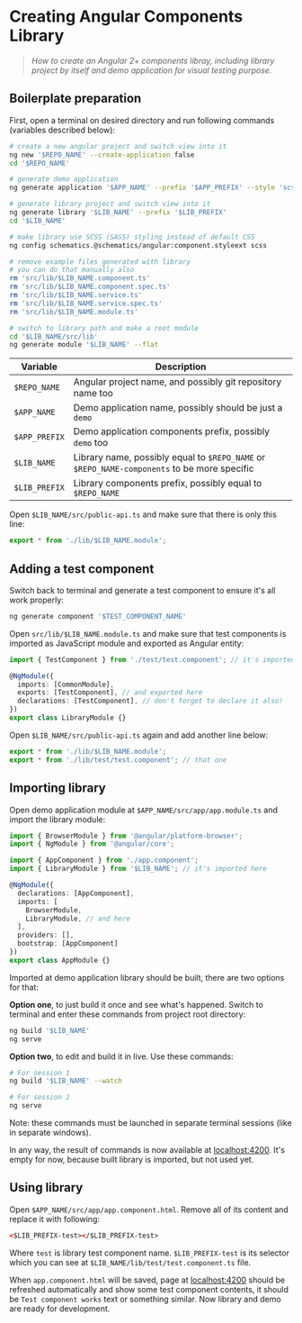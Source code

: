 # Creating Angular Components Library

> *How to create an Angular 2+ components libray, including library project by itself and demo application for visual testing purpose.*

## Boilerplate preparation

First, open a terminal on desired directory and run following commands (variables described below):

```sh
# create a new angular project and switch view into it
ng new '$REPO_NAME' --create-application false
cd '$REPO_NAME'

# generate demo application
ng generate application '$APP_NAME' --prefix '$APP_PREFIX' --style 'scss' --routing false

# generate library project and switch view into it
ng generate library '$LIB_NAME' --prefix '$LIB_PREFIX'
cd '$LIB_NAME'

# make library use SCSS (SASS) styling instead of default CSS
ng config schematics.@schematics/angular:component.styleext scss

# remove example files generated with library
# you can do that manually also
rm 'src/lib/$LIB_NAME.component.ts'
rm 'src/lib/$LIB_NAME.component.spec.ts'
rm 'src/lib/$LIB_NAME.service.ts'
rm 'src/lib/$LIB_NAME.service.spec.ts'
rm 'src/lib/$LIB_NAME.module.ts'

# switch to library path and make a root module
cd '$LIB_NAME/src/lib'
ng generate module '$LIB_NAME' --flat
```

| Variable      | Description                                                                                 |
| ------------- | ------------------------------------------------------------------------------------------- |
| `$REPO_NAME`  | Angular project name, and possibly git repository name too                                  |
| `$APP_NAME`   | Demo application name, possibly should be just a `demo`                                     |
| `$APP_PREFIX` | Demo application components prefix, possibly `demo` too                                     |
| `$LIB_NAME`   | Library name, possibly equal to `$REPO_NAME` or `$REPO_NAME-components` to be more specific |
| `$LIB_PREFIX` | Library components prefix, possibly equal to `$REPO_NAME`                                   |

Open `$LIB_NAME/src/public-api.ts` and make sure that there is only this line:

```typescript
export * from './lib/$LIB_NAME.module';
```

## Adding a test component

Switch back to terminal and generate a test component to ensure it's all work properly:

```sh
ng generate component '$TEST_COMPONENT_NAME'
```

Open `src/lib/$LIB_NAME.module.ts` and make sure that test components is imported as JavaScript module and exported as Angular entity:

```typescript
import { TestComponent } from './test/test.component'; // it's imported here

@NgModule({
  imports: [CommonModule],
  exports: [TestComponent], // and exported here
  declarations: [TestComponent], // don't forget to declare it also!
})
export class LibraryModule {}
```

Open `$LIB_NAME/src/public-api.ts` again and add another line below:

```typescript
export * from './lib/$LIB_NAME.module';
export * from './lib/test/test.component'; // that one
```

## Importing library

Open demo application module at `$APP_NAME/src/app/app.module.ts` and import the library module:

```typescript
import { BrowserModule } from '@angular/platform-browser';
import { NgModule } from '@angular/core';

import { AppComponent } from './app.component';
import { LibraryModule } from '$LIB_NAME'; // it's imported here

@NgModule({
  declarations: [AppComponent],
  imports: [
    BrowserModule,
    LibraryModule, // and here
  ],
  providers: [],
  bootstrap: [AppComponent]
})
export class AppModule {}
```

Imported at demo application library should be built, there are two options for that:

**Option one**, to just build it once and see what's happened. Switch to terminal and enter these commands from project root directory:

```sh
ng build '$LIB_NAME'
ng serve
```

**Option two**, to edit and build it in live. Use these commands:

```sh
# For session 1
ng build '$LIB_NAME' --watch

# For session 2
ng serve
```

Note: these commands must be launched in separate terminal sessions (like in separate windows).

In any way, the result of commands is now available at [localhost:4200](http://localhost:4200/). It's empty for now, because built library is imported, but not used yet.

## Using library

Open `$APP_NAME/src/app/app.component.html`. Remove all of its content and replace it with following:

```html
<$LIB_PREFIX-test></$LIB_PREFIX-test>
```

Where `test` is library test component name. `$LIB_PREFIX-test` is its selector which you can see at `$LIB_NAME/lib/test/test.component.ts` file.

When `app.component.html` will be saved, page at [localhost:4200](http://localhost:4200/) should be refreshed automatically and show some test component contents, it should be `Test component works` text or something similar. Now library and demo are ready for development.
